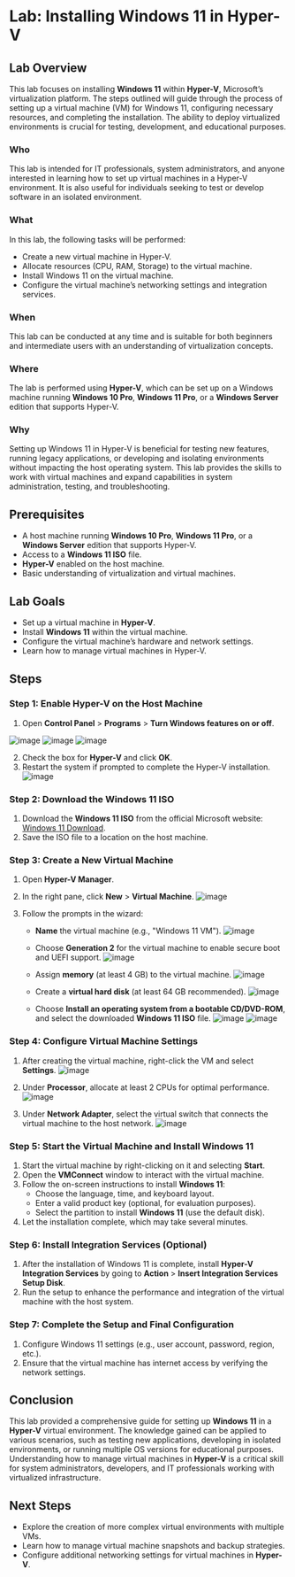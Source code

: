 # Lab: Installing Windows 11 in Hyper-V

## Lab Overview

This lab focuses on installing **Windows 11** within **Hyper-V**, Microsoft’s virtualization platform. The steps outlined will guide through the process of setting up a virtual machine (VM) for Windows 11, configuring necessary resources, and completing the installation. The ability to deploy virtualized environments is crucial for testing, development, and educational purposes.

### Who
This lab is intended for IT professionals, system administrators, and anyone interested in learning how to set up virtual machines in a Hyper-V environment. It is also useful for individuals seeking to test or develop software in an isolated environment.

### What
In this lab, the following tasks will be performed:
- Create a new virtual machine in Hyper-V.
- Allocate resources (CPU, RAM, Storage) to the virtual machine.
- Install Windows 11 on the virtual machine.
- Configure the virtual machine’s networking settings and integration services.

### When
This lab can be conducted at any time and is suitable for both beginners and intermediate users with an understanding of virtualization concepts.

### Where
The lab is performed using **Hyper-V**, which can be set up on a Windows machine running **Windows 10 Pro**, **Windows 11 Pro**, or a **Windows Server** edition that supports Hyper-V.

### Why
Setting up Windows 11 in Hyper-V is beneficial for testing new features, running legacy applications, or developing and isolating environments without impacting the host operating system. This lab provides the skills to work with virtual machines and expand capabilities in system administration, testing, and troubleshooting.

## Prerequisites

- A host machine running **Windows 10 Pro**, **Windows 11 Pro**, or a **Windows Server** edition that supports Hyper-V.
- Access to a **Windows 11 ISO** file.
- **Hyper-V** enabled on the host machine.
- Basic understanding of virtualization and virtual machines.

## Lab Goals

- Set up a virtual machine in **Hyper-V**.
- Install **Windows 11** within the virtual machine.
- Configure the virtual machine’s hardware and network settings.
- Learn how to manage virtual machines in Hyper-V.

## Steps

### Step 1: Enable Hyper-V on the Host Machine
1. Open **Control Panel** > **Programs** > **Turn Windows features on or off**.

![image](https://github.com/user-attachments/assets/7d3306d7-8351-4c5d-ae5e-20e40f2e1f5b)
![image](https://github.com/user-attachments/assets/2f618c45-f13c-4e4c-b84b-bcad9b8f8772)
![image](https://github.com/user-attachments/assets/a369d0eb-87a0-4e5f-92b1-3aade6cc1c3c)

2. Check the box for **Hyper-V** and click **OK**.
3. Restart the system if prompted to complete the Hyper-V installation.
![image](https://github.com/user-attachments/assets/51195264-50c8-4055-803d-00354a73600a)

### Step 2: Download the Windows 11 ISO
1. Download the **Windows 11 ISO** from the official Microsoft website: [Windows 11 Download](https://www.microsoft.com/en-us/software-download/windows11).
2. Save the ISO file to a location on the host machine.

### Step 3: Create a New Virtual Machine
1. Open **Hyper-V Manager**.
2. In the right pane, click **New** > **Virtual Machine**.
![image](https://github.com/user-attachments/assets/089384c8-bf1c-4199-9c3e-2354e8297b8d)

3. Follow the prompts in the wizard:
   - **Name** the virtual machine (e.g., "Windows 11 VM").
   ![image](https://github.com/user-attachments/assets/d345afa7-d6b7-427a-8d09-272f9aac2ae7)

   - Choose **Generation 2** for the virtual machine to enable secure boot and UEFI support.
![image](https://github.com/user-attachments/assets/fee12d9d-9b4b-4b0e-b86f-9d3f813176e1)

   - Assign **memory** (at least 4 GB) to the virtual machine.
![image](https://github.com/user-attachments/assets/37e14ed0-f8c0-4299-8691-adeeee6ec050)

   - Create a **virtual hard disk** (at least 64 GB recommended).
![image](https://github.com/user-attachments/assets/92a8c776-8820-475b-a044-1ffe22ae742d)

    - Choose **Install an operating system from a bootable CD/DVD-ROM**, and select the downloaded **Windows 11 ISO** file.
![image](https://github.com/user-attachments/assets/425e56f8-76b4-4b02-89e2-c06d81e56c9d)
![image](https://github.com/user-attachments/assets/e68026fe-ab69-4f24-a9c2-62f09fe6cb15)

### Step 4: Configure Virtual Machine Settings
1. After creating the virtual machine, right-click the VM and select **Settings**.
![image](https://github.com/user-attachments/assets/8ba1a61a-d042-4ee0-bf29-a4a573f060e4)

2. Under **Processor**, allocate at least 2 CPUs for optimal performance.
![image](https://github.com/user-attachments/assets/92524e4c-1ed5-410b-bad5-b16f63741687)

3. Under **Network Adapter**, select the virtual switch that connects the virtual machine to the host network.
![image](https://github.com/user-attachments/assets/413b0e9d-6f6d-4f2e-a0d2-ab3c2954f63c)

### Step 5: Start the Virtual Machine and Install Windows 11
1. Start the virtual machine by right-clicking on it and selecting **Start**.
2. Open the **VMConnect** window to interact with the virtual machine.
3. Follow the on-screen instructions to install **Windows 11**:
   - Choose the language, time, and keyboard layout.
   - Enter a valid product key (optional, for evaluation purposes).
   - Select the partition to install **Windows 11** (use the default disk).
4. Let the installation complete, which may take several minutes.

### Step 6: Install Integration Services (Optional)
1. After the installation of Windows 11 is complete, install **Hyper-V Integration Services** by going to **Action** > **Insert Integration Services Setup Disk**.
2. Run the setup to enhance the performance and integration of the virtual machine with the host system.

### Step 7: Complete the Setup and Final Configuration
1. Configure Windows 11 settings (e.g., user account, password, region, etc.).
2. Ensure that the virtual machine has internet access by verifying the network settings.

## Conclusion

This lab provided a comprehensive guide for setting up **Windows 11** in a **Hyper-V** virtual environment. The knowledge gained can be applied to various scenarios, such as testing new applications, developing in isolated environments, or running multiple OS versions for educational purposes. Understanding how to manage virtual machines in **Hyper-V** is a critical skill for system administrators, developers, and IT professionals working with virtualized infrastructure.

## Next Steps

- Explore the creation of more complex virtual environments with multiple VMs.
- Learn how to manage virtual machine snapshots and backup strategies.
- Configure additional networking settings for virtual machines in **Hyper-V**.


